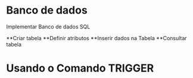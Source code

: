 # Banco de dados 

Implementar Banco de dados SQL

**Criar tabela
**Definir atributos
**Inserir dados na Tabela
**Consultar tabela


# Usando o Comando TRIGGER 






